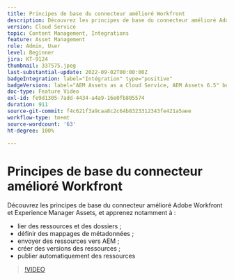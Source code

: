 ```yaml
---
title: Principes de base du connecteur amélioré Workfront
description: Découvrez les principes de base du connecteur amélioré Adobe Workfront et Experience Manager Assets.
version: Cloud Service
topic: Content Management, Integrations
feature: Asset Management
role: Admin, User
level: Beginner
jira: KT-9124
thumbnail: 337575.jpeg
last-substantial-update: 2022-09-02T00:00:00Z
badgeIntegration: label="Intégration" type="positive"
badgeVersions: label="AEM Assets as a Cloud Service, AEM Assets 6.5" before-title="false"
doc-type: Feature Video
exl-id: fe9d1305-7add-4434-a4a9-16e0fb805574
duration: 911
source-git-commit: f4c621f3a9caa8c2c64b8323312343fe421a5aee
workflow-type: tm+mt
source-wordcount: '63'
ht-degree: 100%

---
```


# Principes de base du connecteur amélioré Workfront

Découvrez les principes de base du connecteur amélioré Adobe Workfront et Experience Manager Assets, et apprenez notamment à :

+ lier des ressources et des dossiers ;
+ définir des mappages de métadonnées ;
+ envoyer des ressources vers AEM ;
+ créer des versions des ressources ;
+ publier automatiquement des ressources

>[!VIDEO](https://video.tv.adobe.com/v/337575?quality=12&learn=on)
